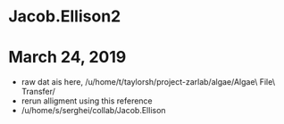 # Jacob.Ellison2


# March 24, 2019

- raw dat ais here,  /u/home/t/taylorsh/project-zarlab/algae/Algae\ File\ Transfer/
- rerun alligment using this reference
- /u/home/s/serghei/collab/Jacob.Ellison

